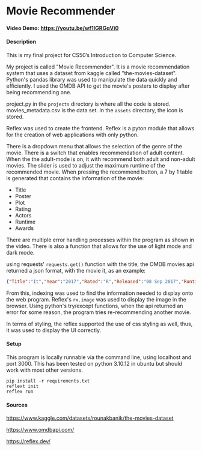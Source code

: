 # Movie Recommender

#### Video Demo: <https://youtu.be/wf1IGRGqVi0>

#### Description

This is my final project for CS50’s Introduction to Computer Science.

My project is called "Movie Recommender". It is a movie recommendation system that uses a dataset from kaggle called "the-movies-dataset". Python's pandas library was used to manipulate the data quickly and efficiently. I used the OMDB API to get the movie's posters to display after being recommending one.

project.py in the `projects` directory is where all the code is stored. movies_metadata.csv is the data set. In the `assets` directory, the icon is stored.

Reflex was used to create the frontend. Reflex is a pyton module that allows for the creation of web applications with only python.

There is a dropdown menu that allows the selection of the genre of the movie. There is a switch that enables recommendation of adult content. When the the adult-mode is on, it with recommend both adult and non-adult movies. The slider is used to adjust the maximum runtime of the recommended movie. When pressing the recommend button, a 7 by 1 table is generated that contains the information of the movie:

* Title
* Poster
* Plot
* Rating
* Actors
* Runtime
* Awards

There are multiple error handling processes within the program as shown in the video. There is also a function that allows for the use of light mode and dark mode.

using requests' `requests.get()` function with the title, the OMDB movies api returned a json format, with the movie it, as an example:

```json
{"Title":"It","Year":"2017","Rated":"R","Released":"08 Sep 2017","Runtime":"135 min","Genre":"Horror","Director":"Andy Muschietti","Writer":"Chase Palmer, Cary Joji Fukunaga, Gary Dauberman","Actors":"Bill Skarsgård, Jaeden Martell, Finn Wolfhard","Plot":"In the summer of 1989, a group of bullied kids band together to destroy a shape-shifting monster, which disguises itself as a clown and preys on the children of Derry, their small Maine town.","Language":"English, Hebrew","Country":"United States, Canada","Awards":"10 wins & 46 nominations","Poster":"https://m.media-amazon.com/images/M/MV5BZDVkZmI0YzAtNzdjYi00ZjhhLWE1ODEtMWMzMWMzNDA0NmQ4XkEyXkFqcGdeQXVyNzYzODM3Mzg@._V1_SX300.jpg","Ratings":[{"Source":"Internet Movie Database","Value":"7.3/10"},{"Source":"Rotten Tomatoes","Value":"86%"},{"Source":"Metacritic","Value":"69/100"}],"Metascore":"69","imdbRating":"7.3","imdbVotes":"588,623","imdbID":"tt1396484","Type":"movie","DVD":"19 Dec 2017","BoxOffice":"$328,874,981","Production":"N/A","Website":"N/A","Response":"True"}
```

From this, indexing was used to find the information needed to display onto the web program. Reflex's `rx.image` was used to display the image in the browser. Using python's try/except functions, when the api returned an error for some reason, the program tries re-recommending another movie.

In terms of styling, the reflex supported the use of css styling as well, thus, it was used to display the UI correctly.

#### Setup

This program is locally runnable via the command line, using localhost and port 3000. This has been tested on python 3.10.12 in ubuntu but should work with most other versions.

```
pip install -r requirements.txt
reflext init
reflex run
```

#### Sources

<https://www.kaggle.com/datasets/rounakbanik/the-movies-dataset>

<https://www.omdbapi.com/>

<https://reflex.dev/>
